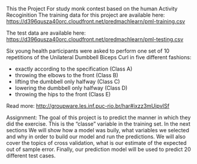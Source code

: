 This the Project For study monk contest based on the human Activity Recoginition
The training data for this project are available here: https://d396qusza40orc.cloudfront.net/predmachlearn/pml-training.csv

The test data are available here: https://d396qusza40orc.cloudfront.net/predmachlearn/pml-testing.csv

Six young health participants were asked to perform one set of 10 repetitions of the Unilateral Dumbbell Biceps Curl in five different fashions:
* exactly according to the specification (Class A)
* throwing the elbows to the front (Class B)
* lifting the dumbbell only halfway (Class C)
* lowering the dumbbell only halfway (Class D)
* throwing the hips to the front (Class E)

Read more: http://groupware.les.inf.puc-rio.br/har#ixzz3mUipvISf

Assignment:
The goal of this project is to predict the manner in which they did the exercise. 
This is the “classe” variable in the training set. In the next sections We will show how a model was buily,
what variables we selected and why in order to build our model and run the predictions. 
We will also cover the topics of cross validation, what is our estimate of the expected out of sample error. 
Finally, our prediction model will be used to predict 20 different test cases.
